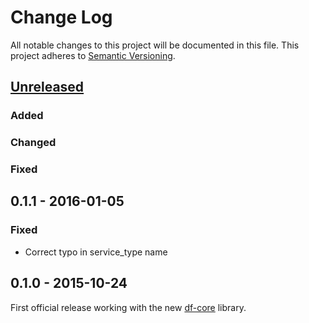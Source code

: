 # Change Log
All notable changes to this project will be documented in this file.
This project adheres to [Semantic Versioning](http://semver.org/).

## [Unreleased]
### Added

### Changed

### Fixed

## 0.1.1 - 2016-01-05
### Fixed
- Correct typo in service_type name

## 0.1.0 - 2015-10-24
First official release working with the new [df-core](https://github.com/dreamfactorysoftware/df-core) library.

[Unreleased]: https://github.com/dreamfactorysoftware/df-rackspace/compare/0.1.1...HEAD
[0.1.1]: https://github.com/dreamfactorysoftware/df-rackspace/compare/0.1.0...0.1.1
